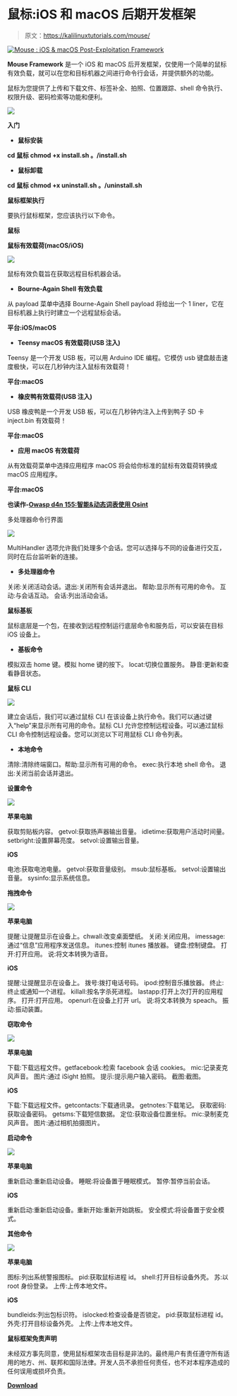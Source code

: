 # 鼠标:iOS 和 macOS 后期开发框架

> 原文：<https://kalilinuxtutorials.com/mouse/>

[![Mouse : iOS & macOS Post-Exploitation Framework](img/a7c7e194d2620a946b636232b2219828.png "Mouse : iOS & macOS Post-Exploitation Framework")](https://1.bp.blogspot.com/-8xTZ4RTjv5E/Xllm21JLkrI/AAAAAAAAFLk/fU6FLQ22Yd8xUIrq4NzAlH1twF5AyTVYQCLcBGAsYHQ/s1600/Mouse%2BFramework.png)

**Mouse Framework** 是一个 iOS 和 macOS 后开发框架，仅使用一个简单的鼠标有效负载，就可以在您和目标机器之间进行命令行会话，并提供额外的功能。

鼠标为您提供了上传和下载文件、标签补全、拍照、位置跟踪、shell 命令执行、权限升级、密码检索等功能和便利。

![](img/035751c848cd8113a5ac2fc4f0caa70c.png)

**入门**

*   **鼠标安装**

**cd 鼠标
chmod +x install.sh
。/install.sh**

*   **鼠标卸载**

**cd 鼠标
chmod +x uninstall.sh
。/uninstall.sh**

**鼠标框架执行**

要执行鼠标框架，您应该执行以下命令。

**鼠标**

**鼠标有效载荷(macOS/iOS)**

![](img/6c53eb0eb656b16c019466c9f7fad7d5.png)

鼠标有效负载旨在获取远程目标机器会话。

*   **Bourne-Again Shell 有效负载**

从 payload 菜单中选择 Bourne-Again Shell payload 将给出一个 1 liner，它在目标机器上执行时建立一个远程鼠标会话。

**平台:iOS/macOS**

*   **Teensy macOS 有效载荷(USB 注入)**

Teensy 是一个开发 USB 板，可以用 Arduino IDE 编程。它模仿 usb 键盘敲击速度极快，可以在几秒钟内注入鼠标有效载荷！

**平台:macOS**

*   **橡皮鸭有效载荷(USB 注入)**

USB 橡皮鸭是一个开发 USB 板，可以在几秒钟内注入上传到鸭子 SD 卡 inject.bin 有效载荷！

**平台:macOS**

*   **应用 macOS 有效载荷**

从有效载荷菜单中选择应用程序 macOS 将会给你标准的鼠标有效载荷转换成 macOS 应用程序。

**平台:macOS**

**也读作-[Owasp d4n 155:智能&动态词表使用 Osint](https://kalilinuxtutorials.com/owasp-d4n155/)**

多处理器命令行界面

![](img/b9bc674f835850896bc41fc7bfa8d344.png)

MultiHandler 选项允许我们处理多个会话。您可以选择与不同的设备进行交互，同时在后台监听新的连接。

*   **多处理器命令**

关闭:关闭活动会话。退出:关闭所有会话并退出。
帮助:显示所有可用的命令。
互动:与会话互动。
会话:列出活动会话。

**鼠标基板**

鼠标底层是一个包，在接收到远程控制运行底层命令和服务后，可以安装在目标 iOS 设备上。

*   **基板命令**

模拟双击 home 键。模拟 home 键的按下。
locat:切换位置服务。
静音:更新和查看静音状态。

**鼠标 CLI**

![](img/1d8b691ea12d5ae5fc31588b10bf29e2.png)

建立会话后，我们可以通过鼠标 CLI 在该设备上执行命令。我们可以通过键入“help”来显示所有可用的命令。鼠标 CLI 允许您控制远程设备。可以通过鼠标 CLI 命令控制远程设备。您可以浏览以下可用鼠标 CLI 命令列表。

*   **本地命令**

清除:清除终端窗口。帮助:显示所有可用的命令。
exec:执行本地 shell 命令。
退出:关闭当前会话并退出。

**设置命令**

![](img/c0db7a35995efea9c83993b004991488.png)

**苹果电脑**

获取剪贴板内容。
getvol:获取扬声器输出音量。
idletime:获取用户活动时间量。
setbright:设置屏幕亮度。
setvol:设置输出音量。

**iOS**

电池:获取电池电量。
getvol:获取音量级别。
msub:鼠标基板。
setvol:设置输出音量。
sysinfo:显示系统信息。

**拖拽命令**

![](img/e3bb022bcb0bd5a0924b23cf75d66dc3.png)

**苹果电脑**

提醒:让提醒显示在设备上。chwall:改变桌面壁纸。
关闭:关闭应用。
imessage:通过“信息”应用程序发送信息。
itunes:控制 itunes 播放器。
键盘:控制键盘。
打开:打开应用。
说:将文本转换为语音。

**iOS**

提醒:让提醒显示在设备上。
拨号:拨打电话号码。
ipod:控制音乐播放器。
终止:终止或通知一个进程。
killall:按名字杀死进程。
lastapp:打开上次打开的应用程序。
打开:打开应用。
openurl:在设备上打开 url。
说:将文本转换为 speach。
振动:振动装置。

**窃取命令**

![](img/bb704fb44edbf54e67f14e42fee05dab.png)

**苹果电脑**

下载:下载远程文件。getfacebook:检索 facebook 会话 cookies。
mic:记录麦克风声音。
图片:通过 iSight 拍照。
提示:提示用户输入密码。
截图:截图。

**iOS**

下载:下载远程文件。getcontacts:下载通讯录。
getnotes:下载笔记。
获取密码:获取设备密码。
getsms:下载短信数据。
定位:获取设备位置坐标。
mic:录制麦克风声音。
图片:通过相机拍摄图片。

**启动命令**

![](img/265d0d90f927c9a8b95721eb16e1b7d1.png)

**苹果电脑**

重新启动:重新启动设备。
睡眠:将设备置于睡眠模式。
暂停:暂停当前会话。

**iOS**

重新启动:重新启动设备。重新开始:重新开始跳板。
安全模式:将设备置于安全模式。

**其他命令**

![](img/1ee0e1c9324064814f59529610b61801.png)

**苹果电脑**

图标:列出系统警报图标。
pid:获取鼠标进程 id。
shell:打开目标设备外壳。
苏:以 root 身份登录。
上传:上传本地文件。

**iOS**

bundleids:列出包标识符。
islocked:检查设备是否锁定。
pid:获取鼠标进程 id。
外壳:打开目标设备外壳。
上传:上传本地文件。

**鼠标框架免责声明**

未经双方事先同意，使用鼠标框架攻击目标是非法的。最终用户有责任遵守所有适用的地方、州、联邦和国际法律。开发人员不承担任何责任，也不对本程序造成的任何误用或损坏负责。

[**Download**](https://github.com/entynetproject/mouse)